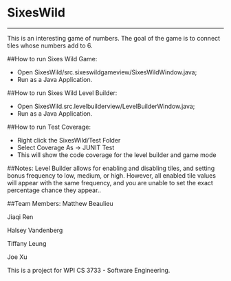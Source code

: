 # SixesWild
----------------------------------------
This is an interesting game of numbers. The goal of the game is to connect tiles whose numbers add to 6. 

##How to run Sixes Wild Game:

+ Open SixesWild/src.sixeswildgameview/SixesWildWindow.java; 
+ Run as a Java Application.


##How to run Sixes Wild Level Builder:

+ Open SixesWild.src.levelbuilderview/LevelBuilderWindow.java; 
+ Run as a Java Application.


##How to run Test Coverage:
+ Right click the SixesWild/Test Folder
+ Select Coverage As -> JUNIT Test
+ This will show the code coverage for the level builder and game mode


##Notes:
Level Builder allows for enabling and disabling tiles, and setting bonus frequency
to low, medium, or high.  However, all enabled tile values will appear with the same frequency,
and you are unable to set the exact percentage chance they appear..

##Team Members:
Matthew Beaulieu

Jiaqi Ren

Halsey Vandenberg

Tiffany Leung

Joe Xu

This is a project for WPI CS 3733 - Software Engineering.
